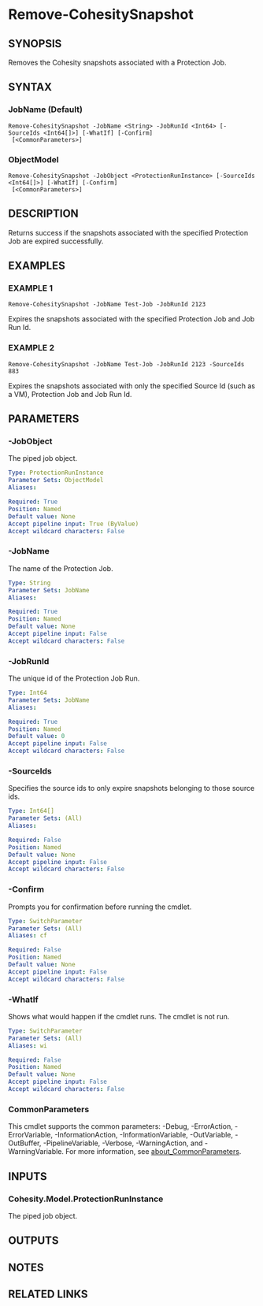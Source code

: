 # Remove-CohesitySnapshot

## SYNOPSIS
Removes the Cohesity snapshots associated with a Protection Job.

## SYNTAX

### JobName (Default)
```
Remove-CohesitySnapshot -JobName <String> -JobRunId <Int64> [-SourceIds <Int64[]>] [-WhatIf] [-Confirm]
 [<CommonParameters>]
```

### ObjectModel
```
Remove-CohesitySnapshot -JobObject <ProtectionRunInstance> [-SourceIds <Int64[]>] [-WhatIf] [-Confirm]
 [<CommonParameters>]
```

## DESCRIPTION
Returns success if the snapshots associated with the specified Protection Job are expired successfully.

## EXAMPLES

### EXAMPLE 1
```
Remove-CohesitySnapshot -JobName Test-Job -JobRunId 2123
```

Expires the snapshots associated with the specified Protection Job and Job Run Id.

### EXAMPLE 2
```
Remove-CohesitySnapshot -JobName Test-Job -JobRunId 2123 -SourceIds 883
```

Expires the snapshots associated with only the specified Source Id (such as a VM), Protection Job and Job Run Id.

## PARAMETERS

### -JobObject
The piped job object.

```yaml
Type: ProtectionRunInstance
Parameter Sets: ObjectModel
Aliases:

Required: True
Position: Named
Default value: None
Accept pipeline input: True (ByValue)
Accept wildcard characters: False
```

### -JobName
The name of the Protection Job.

```yaml
Type: String
Parameter Sets: JobName
Aliases:

Required: True
Position: Named
Default value: None
Accept pipeline input: False
Accept wildcard characters: False
```

### -JobRunId
The unique id of the Protection Job Run.

```yaml
Type: Int64
Parameter Sets: JobName
Aliases:

Required: True
Position: Named
Default value: 0
Accept pipeline input: False
Accept wildcard characters: False
```

### -SourceIds
Specifies the source ids to only expire snapshots belonging to those source ids.

```yaml
Type: Int64[]
Parameter Sets: (All)
Aliases:

Required: False
Position: Named
Default value: None
Accept pipeline input: False
Accept wildcard characters: False
```

### -Confirm
Prompts you for confirmation before running the cmdlet.

```yaml
Type: SwitchParameter
Parameter Sets: (All)
Aliases: cf

Required: False
Position: Named
Default value: None
Accept pipeline input: False
Accept wildcard characters: False
```

### -WhatIf
Shows what would happen if the cmdlet runs.
The cmdlet is not run.

```yaml
Type: SwitchParameter
Parameter Sets: (All)
Aliases: wi

Required: False
Position: Named
Default value: None
Accept pipeline input: False
Accept wildcard characters: False
```

### CommonParameters
This cmdlet supports the common parameters: -Debug, -ErrorAction, -ErrorVariable, -InformationAction, -InformationVariable, -OutVariable, -OutBuffer, -PipelineVariable, -Verbose, -WarningAction, and -WarningVariable. For more information, see [about_CommonParameters](http://go.microsoft.com/fwlink/?LinkID=113216).

## INPUTS

### Cohesity.Model.ProtectionRunInstance
The piped job object.

## OUTPUTS

## NOTES

## RELATED LINKS
